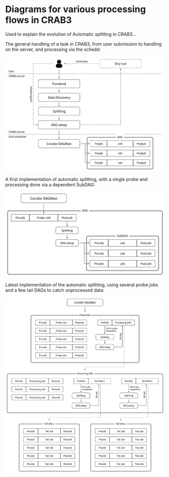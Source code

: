 # Diagrams for various processing flows in CRAB3

Used to explain the evolution of Automatic splitting in CRAB3…

The general handling of a task in CRAB3, from user submission to handling
on the server, and processing via the schedd:

![CRAB3 task processing](flow_crab.png)

A first implementation of automatic splitting, with a single probe and
processing done via a dependent SubDAG:

![CRAB3 automatic splitting, take 1](flow_probe.png)

Latest implementation of the automatic splitting, using several probe jobs
and a few tail DAGs to catch unprocessed data:

![CRAB3 automatic splitting, take 2](flow_revamp.png)
